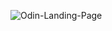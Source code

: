 ![Odin-Landing-Page](https://github.com/RonnieMGit/Odin-landing-page/assets/163200716/6e5dc3a9-013b-4fda-ba74-8e2aee2be062)
